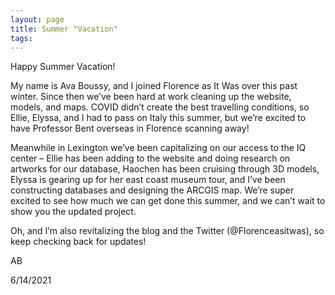```yaml
---
layout: page
title: Summer "Vacation"
tags:
---
```


<p> Happy Summer Vacation! </p>

<p>My name is Ava Boussy, and I joined Florence as It Was over this past winter. Since then we’ve been hard at work cleaning up the website, models, and maps. COVID didn’t create the best travelling conditions, so Ellie, Elyssa, and I had to pass on Italy this summer, but we’re excited to have Professor Bent overseas in Florence scanning away!</p>

<p> Meanwhile in Lexington we’ve been capitalizing on our access to the IQ center – Ellie has been adding to the website and doing research on artworks for our database, Haochen has been cruising through 3D models, Elyssa is gearing up for her east coast museum tour, and I’ve been constructing databases and designing the ARCGIS map. We’re super excited to see how much we can get done this summer, and we can’t wait to show you the updated project.</p> 
<p>Oh, and I’m also revitalizing the blog and the Twitter (@Florenceasitwas), so keep checking back for updates!</p> 
<p> AB</p>
<p>6/14/2021</p>
